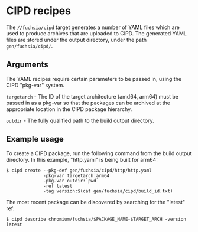 # CIPD recipes

The `//fuchsia/cipd` target generates a number of YAML files which are used to
produce archives that are uploaded to CIPD. The generated YAML files are stored
under the output directory, under the path `gen/fuchsia/cipd/`.

## Arguments

The YAML recipes require certain parameters to be passed in, using the CIPD
"pkg-var" system.

`targetarch` - The ID of the target architecture (amd64, arm64) must be passed
in as a pkg-var so that the packages can be archived at the appropriate location
in the CIPD package hierarchy.

`outdir` - The fully qualified path to the build output directory.

## Example usage

To create a CIPD package, run the following command from the build output
directory. In this example, "http.yaml" is being built for arm64:

```
$ cipd create --pkg-def gen/fuchsia/cipd/http/http.yaml
              -pkg-var targetarch:arm64
              -pkg-var outdir:`pwd`
              -ref latest
              -tag version:$(cat gen/fuchsia/cipd/build_id.txt)
```

The most recent package can be discovered by searching for the "latest" ref:

`$ cipd describe chromium/fuchsia/$PACKAGE_NAME-$TARGET_ARCH -version latest`
